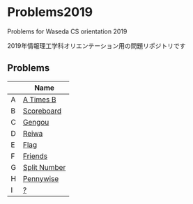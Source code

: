 # Problems2019
Problems for Waseda CS orientation 2019

2019年情報理工学科オリエンテーション用の問題リポジトリです

## Problems

|   | Name |
|---|---|
| A | [A Times B](./atimesb/statement.md) |
| B | [Scoreboard](./scoreboard/statement.md) |
| C | [Gengou](./gengou/statement.md) |
| D | [Reiwa](./reiwa/statement.md) |
| E | [Flag](./flag/statement.md) |
| F | [Friends](./friends/statement.md) |
| G | [Split Number](./splitnumber/statement.md) |
| H | [Pennywise](./pennywise/statement.md) |
| I | [?](./?/statement.md) |
